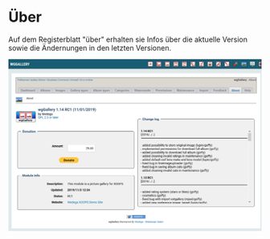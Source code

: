 # Über

Auf dem Registerblatt "über" erhalten sie Infos über die aktuelle Version sowie die Ändernungen in den letzten Versionen.

![](../../.gitbook/assets/about.png)

